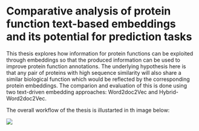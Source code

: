 # Comparative analysis of protein function text-based embeddings and its potential for prediction tasks


This thesis explores how information for protein functions can be exploited through embeddings so that the produced information can be used to improve protein function annotations. The underlying hypothesis here is that any pair of proteins with high sequence similarity will also share a similar biological function which would be reflected by the corresponding protein embeddings. The comparion and evaluation of this is done using two text-driven embedding approaches: Word2doc2Vec and Hybrid-Word2doc2Vec.

The overall workflow of the thesis is illustarted in th image below:

![](docs/thesis_workflow.png)
